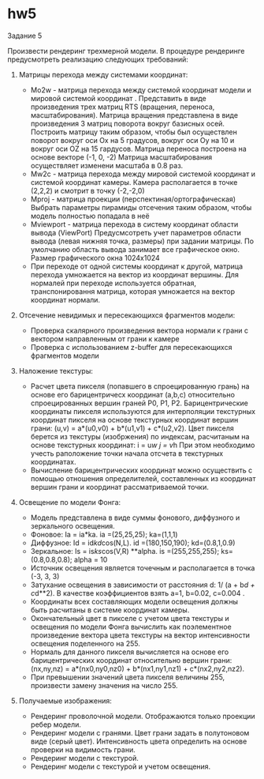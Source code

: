# hw5
Задание 5

Произвести рендеринг трехмерной модели. В процедуре рендеринге предусмотреть реализацию следующих требований:

1. Матрицы перехода между системами координат:
	- Mo2w - матрица перехода между системой координат модели и мировой системой координат . Представить в виде
	произведения трех матриц RTS (вращения, переноса, масштабирования).
		Матрица вращения представлена в виде произведения 3 матриц поворота вокруг базисных осей. Построить матрицу
		таким образом, чтобы был осуществлен поворот вокруг оси Ox на 5 градусов, вокруг  оси Oy на 10 и вокруг оси OZ
		на 15 гардусов.
		Матрица переноса построена на основе векторе (-1, 0, -2)
		Матрица масштабирования осуществляет изменени масштаба в 0.8 раз.
	- Mw2c - матрица перехода между мировой системой координат и системой координат камеры.
		Камера располагается в точке (2,2,2) и смотрит в точку (-2,-2,0)
	- Mproj - матрица проекции (перспектиная/ортографическая)
		Выбрать параметры пирамиды отсечения таким образом, чтобы модель полностью попадала в неё
	- Mviewport - матрица перехода в систему координат области вывода (ViewPort)
		Предусмсотреть учет параметров области вывода (левая нижняя точка, размеры) при задании матрицы. По умолчанию
		область вывода занимает все графическое окно. Размер графического окна 1024x1024
	- При переходе от одной системы координат к другой, матрица перехода умножается на вектор из координат вершины.
	 Для нормалей при переходе используется обратная, транспонировання матрица,
	  которая умножается на вектор координат нормали.

2. Отсечение невидимых и пересекающихся фрагментов модели:
	- Проверка скалярного произведения вектора нормали к грани с вектором направленным от грани к камере
	- Проверка с использованием z-buffer для пересекающихся фрагментов модели

3. Наложение текстуры:
	- Расчет цвета пикселя (попавшего в спроецированную грань) на основе его барицентричесх координат (a,b,c)
	относительно спроецированных вершин граней P0, P1, P2. Барицентрические координаты пикселя используются для
	интерполяции текстурных координат пикселя на основе текстурных координат вершин грани:
	(u,v) = a*(u0,v0) + b*(u1,v1) + c*(u2,v2). 
	Цвет пикселя берется из текстуры (изобржения) по индексам, расчитаным на основе текстурных координат: 
	i = u*w
	j = v*h
	При этом необходимо учесть раположение точки начала отсчета в текстурных координатах.
	- Вычисление барицентрических координат можно осуществить с помощью отношения определителей, составленных из
	 координат вершин грани и координат рассматриваемой точки.
	
4. Освещение по модели Фонга:
	- Модель представлена в виде суммы фонового, диффузного и зеркального освещения. 
	- Фоновое: Ia = ia*ka. ia =(25,25,25); ka=(1,1,1)
	- Диффузное: Id = id*kd*cos(N,L). id =(180,150,190); kd=(0.8,1,0.9)
	- Зеркальное: Is = is*ks*cos(V,R) **alpha. is =(255,255,255); ks=(0.8,0.8,0.8); alpha = 10
	- Источник освещения является точечным и располагается в точка (-3, 3, 3)
	- Затухание освещения в зависимости от расстояния d: 1/ (a + b*d + c*d**2). В качестве коэффициентов
	взять a=1, b=0.02, c=0.004 .
	- Координаты всех составляющих модели освещения должны быть расчитаны в системе координат камеры.
	- Окончательный цвет в пикселе с учетом цвета текстуры и освещения по модели Фонга вычислить как поэлементное
	произведение вектора цвета текстуры на вектор интенсивности освещения поделенного на 255.
	- Нормаль для данного пикселя вычисляется на основе его барицентрических координат относительно вершин грани:
	  (nx,ny,nz) = a*(nx0,ny0,nz0) + b*(nx1,ny1,nz1) + c*(nx2,ny2,nz2). 
	- При превышении значений цвета пикселя величины 255, произвести замену значения на число 255.

5. Получаемые изображения:
	- Рендеринг проволочной модели. Отображаются только проекции ребер модели.
	- Рендеринг модели с гранями. Цвет грани задать в полутоновом виде (серый цвет). Интенсивность цвета определить
	 на основе проверки на видимость грани.
	- Рендеринг модели с текстурой.
	- Рендеринг модели с текстурой и учетом освещения.
